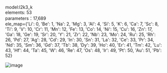 model:l2k3_k  
elements: 53  
parameters：17,689  
ele_map={'Li': 0, 'Be': 1, 'Na': 2, 'Mg': 3, 'Al': 4, 'Si': 5, 'K': 6, 'Ca': 7, 'Sc': 8, 'Ti': 9, 'V': 10, 'Cr': 11, 'Mn': 12, 'Fe': 13, 'Co': 14, 'Ni': 15, 'Cu': 16, 'Zn': 17, 'Ga': 18, 'Ge': 19, 'Sr': 20, 'Y': 21, 'Zr': 22, 'Nb': 23, 'Mo': 24, 'Ru': 25, 'Rh': 26, 'Pd': 27, 'Ag': 28, 'Cd': 29, 'In': 30, 'Sn': 31, 'La': 32, 'Ce': 33, 'Pr': 34, 'Nd': 35, 'Sm': 36, 'Gd': 37, 'Tb': 38, 'Dy': 39, 'Ho': 40, 'Er': 41, 'Tm': 42, 'Lu': 43, 'Hf': 44, 'Ta': 45, 'W': 46, 'Re': 47, 'Os': 48, 'Ir': 49, 'Pt': 50, 'Au': 51, 'Pb': 52}


![image](https://github.com/user-attachments/assets/06aaf447-38b0-4ea1-8bec-27d8d30a65e9)
